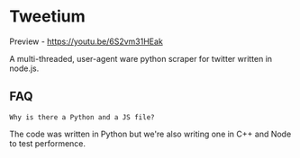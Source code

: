 # Tweetium

Preview - https://youtu.be/6S2vm31HEak

A multi-threaded, user-agent ware python scraper for twitter written in node.js.

## FAQ

```Why is there a Python and a JS file?```

The code was written in Python but we're also writing one in C++ and Node to test performence.
